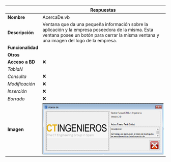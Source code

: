 |                   | **Respuestas**                          |
|-------------------|-----------------------------------------|
|**Nombre**         | AcercaDe.vb      |
|**Descripción**    | Ventana que da una pequeña información sobre la aplicación y la empresa poseedora de la misma. Esta ventana posee un botón para cerrar la misma ventana y una imagen del logo de la empresa.              |
|**Funcionalidad**  |              |
|**Otros**          |             |
|**Acceso a BD**    | ❌                               |
|*TablaN*           | |
|*Consulta*         | ❌ |
|*Modificación*     | ❌ |
|*Inserción*        | ❌ |
|*Borrado*          | ❌ |
|**Imagen**           | ![Nombre_Imagen](AcercaDe.png)|